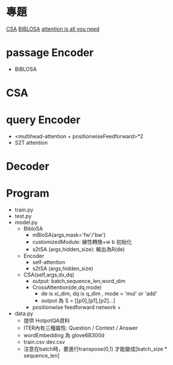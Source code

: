 # 專題
[CSA](https://arxiv.org/pdf/2002.07338.pdf)
[BIBLOSA]()
[attention is all you need](https://arxiv.org/pdf/1706.03762.pdf)

# passage Encoder
+ BiBLOSA


# CSA


# query Encoder
+ <multihead-attention + positionwiseFeedforward>*2
+ S2T attention


# Decoder


# Program

+ train.py
+ test.py
+ model.py
    + BibloSA
        + mBloSA(args,mask='fw'/'bw')
        + customizedModule: 線性轉換+w b 初始化
        + s2tSA (args,hidden_size): 輸出為R(de)
    + Encoder
        + self-attention
        + s2tSA (args,hidden_size)
    + CSA(self,args,dx,dq)
        + output: batch,sequence_len,word_dim
        + CrossAttention(de,dq,mode)
            + de is xi_dim, dq is q_dim , mode = 'mul' or 'add'
            + output 為 S = [[p0],[p1],[p2]...]
        + positionwise feedforward network
            + 
+ data.py
    + 提供 HotpotQA資料
    + ITER內有三種屬性: Question / Context / Answer
    + wordEmbedding 為 glove6B300d
    + train.csv dev.csv
    + 注意在batch時，要進行transpose(0,1) 才能變成[batch_size * sequence_len]
 